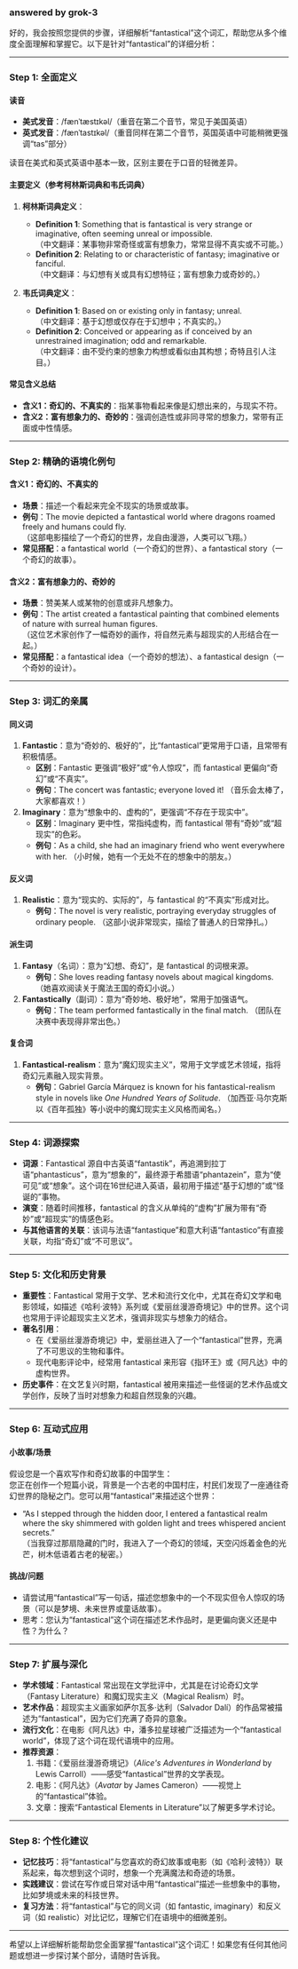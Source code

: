 ### answered by grok-3
好的，我会按照您提供的步骤，详细解析“fantastical”这个词汇，帮助您从多个维度全面理解和掌握它。以下是针对“fantastical”的详细分析：

---

### Step 1: 全面定义
#### 读音
- **美式发音**：/fænˈtæstɪkəl/（重音在第二个音节，常见于美国英语）
- **英式发音**：/fænˈtastɪkəl/（重音同样在第二个音节，英国英语中可能稍微更强调“tas”部分）

读音在美式和英式英语中基本一致，区别主要在于口音的轻微差异。

#### 主要定义（参考柯林斯词典和韦氏词典）
1. **柯林斯词典定义**：
   - **Definition 1**: Something that is fantastical is very strange or imaginative, often seeming unreal or impossible.  
     （中文翻译：某事物非常奇怪或富有想象力，常常显得不真实或不可能。）
   - **Definition 2**: Relating to or characteristic of fantasy; imaginative or fanciful.  
     （中文翻译：与幻想有关或具有幻想特征；富有想象力或奇妙的。）

2. **韦氏词典定义**：
   - **Definition 1**: Based on or existing only in fantasy; unreal.  
     （中文翻译：基于幻想或仅存在于幻想中；不真实的。）
   - **Definition 2**: Conceived or appearing as if conceived by an unrestrained imagination; odd and remarkable.  
     （中文翻译：由不受约束的想象力构想或看似由其构想；奇特且引人注目。）

#### 常见含义总结
- **含义1：奇幻的、不真实的**：指某事物看起来像是幻想出来的，与现实不符。
- **含义2：富有想象力的、奇妙的**：强调创造性或非同寻常的想象力，常带有正面或中性情感。

---

### Step 2: 精确的语境化例句
#### 含义1：奇幻的、不真实的
- **场景**：描述一个看起来完全不现实的场景或故事。
- **例句**：The movie depicted a fantastical world where dragons roamed freely and humans could fly.  
  （这部电影描绘了一个奇幻的世界，龙自由漫游，人类可以飞翔。）
- **常见搭配**：a fantastical world（一个奇幻的世界）、a fantastical story（一个奇幻的故事）。

#### 含义2：富有想象力的、奇妙的
- **场景**：赞美某人或某物的创意或非凡想象力。
- **例句**：The artist created a fantastical painting that combined elements of nature with surreal human figures.  
  （这位艺术家创作了一幅奇妙的画作，将自然元素与超现实的人形结合在一起。）
- **常见搭配**：a fantastical idea（一个奇妙的想法）、a fantastical design（一个奇妙的设计）。

---

### Step 3: 词汇的亲属
#### 同义词
1. **Fantastic**：意为“奇妙的、极好的”，比“fantastical”更常用于口语，且常带有积极情感。  
   - **区别**：Fantastic 更强调“极好”或“令人惊叹”，而 fantastical 更偏向“奇幻”或“不真实”。  
   - **例句**：The concert was fantastic; everyone loved it! （音乐会太棒了，大家都喜欢！）
2. **Imaginary**：意为“想象中的、虚构的”，更强调“不存在于现实中”。  
   - **区别**：Imaginary 更中性，常指纯虚构，而 fantastical 带有“奇妙”或“超现实”的色彩。  
   - **例句**：As a child, she had an imaginary friend who went everywhere with her. （小时候，她有一个无处不在的想象中的朋友。）

#### 反义词
1. **Realistic**：意为“现实的、实际的”，与 fantastical 的“不真实”形成对比。  
   - **例句**：The novel is very realistic, portraying everyday struggles of ordinary people. （这部小说非常现实，描绘了普通人的日常挣扎。）

#### 派生词
1. **Fantasy**（名词）：意为“幻想、奇幻”，是 fantastical 的词根来源。  
   - **例句**：She loves reading fantasy novels about magical kingdoms. （她喜欢阅读关于魔法王国的奇幻小说。）
2. **Fantastically**（副词）：意为“奇妙地、极好地”，常用于加强语气。  
   - **例句**：The team performed fantastically in the final match. （团队在决赛中表现得非常出色。）

#### 复合词
1. **Fantastical-realism**：意为“魔幻现实主义”，常用于文学或艺术领域，指将奇幻元素融入现实背景。  
   - **例句**：Gabriel García Márquez is known for his fantastical-realism style in novels like *One Hundred Years of Solitude*. （加西亚·马尔克斯以《百年孤独》等小说中的魔幻现实主义风格而闻名。）

---

### Step 4: 词源探索
- **词源**：Fantastical 源自中古英语“fantastik”，再追溯到拉丁语“phantasticus”，意为“想象的”，最终源于希腊语“phantazein”，意为“使可见”或“想象”。这个词在16世纪进入英语，最初用于描述“基于幻想的”或“怪诞的”事物。
- **演变**：随着时间推移，fantastical 的含义从单纯的“虚构”扩展为带有“奇妙”或“超现实”的情感色彩。
- **与其他语言的关联**：该词与法语“fantastique”和意大利语“fantastico”有直接关联，均指“奇幻”或“不可思议”。

---

### Step 5: 文化和历史背景
- **重要性**：Fantastical 常用于文学、艺术和流行文化中，尤其在奇幻文学和电影领域，如描述《哈利·波特》系列或《爱丽丝漫游奇境记》中的世界。这个词也常用于评论超现实主义艺术，强调非现实与想象力的结合。
- **著名引用**：
  - 在《爱丽丝漫游奇境记》中，爱丽丝进入了一个“fantastical”世界，充满了不可思议的生物和事件。
  - 现代电影评论中，经常用 fantastical 来形容《指环王》或《阿凡达》中的虚构世界。
- **历史事件**：在文艺复兴时期，fantastical 被用来描述一些怪诞的艺术作品或文学创作，反映了当时对想象力和超自然现象的兴趣。

---

### Step 6: 互动式应用
#### 小故事/场景
假设您是一个喜欢写作和奇幻故事的中国学生：  
您正在创作一个短篇小说，背景是一个古老的中国村庄，村民们发现了一座通往奇幻世界的隐秘之门。您可以用“fantastical”来描述这个世界：  
- “As I stepped through the hidden door, I entered a fantastical realm where the sky shimmered with golden light and trees whispered ancient secrets.”  
  （当我穿过那扇隐藏的门时，我进入了一个奇幻的领域，天空闪烁着金色的光芒，树木低语着古老的秘密。）

#### 挑战/问题
- 请尝试用“fantastical”写一句话，描述您想象中的一个不现实但令人惊叹的场景（可以是梦境、未来世界或童话故事）。  
- 思考：您认为“fantastical”这个词在描述艺术作品时，是更偏向褒义还是中性？为什么？

---

### Step 7: 扩展与深化
- **学术领域**：Fantastical 常出现在文学批评中，尤其是在讨论奇幻文学（Fantasy Literature）和魔幻现实主义（Magical Realism）时。
- **艺术作品**：超现实主义画家如萨尔瓦多·达利（Salvador Dalí）的作品常被描述为“fantastical”，因为它们充满了奇异的意象。
- **流行文化**：在电影《阿凡达》中，潘多拉星球被广泛描述为一个“fantastical world”，体现了这个词在现代语境中的应用。
- **推荐资源**：
  1. 书籍：《爱丽丝漫游奇境记》（*Alice's Adventures in Wonderland* by Lewis Carroll）——感受“fantastical”世界的文学表现。
  2. 电影：《阿凡达》（*Avatar* by James Cameron）——视觉上的“fantastical”体验。
  3. 文章：搜索“Fantastical Elements in Literature”以了解更多学术讨论。

---

### Step 8: 个性化建议
- **记忆技巧**：将“fantastical”与您喜欢的奇幻故事或电影（如《哈利·波特》）联系起来，每次想到这个词时，想象一个充满魔法和奇迹的场景。
- **实践建议**：尝试在写作或日常对话中用“fantastical”描述一些想象中的事物，比如梦境或未来的科技世界。
- **复习方法**：将“fantastical”与它的同义词（如 fantastic, imaginary）和反义词（如 realistic）对比记忆，理解它们在语境中的细微差别。

---

希望以上详细解析能帮助您全面掌握“fantastical”这个词汇！如果您有任何其他问题或想进一步探讨某个部分，请随时告诉我。